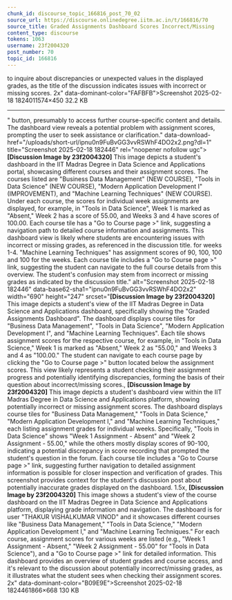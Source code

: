 ```yaml
---
chunk_id: discourse_topic_166816_post_70_02
source_url: https://discourse.onlinedegree.iitm.ac.in/t/166816/70
source_title: Graded Assignments Dashboard Scores Incorrect/Missing
content_type: discourse
tokens: 1063
username: 23f2004320
post_number: 70
topic_id: 166816
---
```


 to inquire about discrepancies or unexpected values in the displayed grades, as the title of the discussion indicates issues with incorrect or missing scores. 2x" data-dominant-color="FAFBFB">Screenshot 2025-02-18 1824011574×450 32.2 KB

---

" button, presumably to access further course-specific content and details. The dashboard view reveals a potential problem with assignment scores, prompting the user to seek assistance or clarification." data-download-href="/uploads/short-url/ipnu0n9FuBvGG3vvRSWhF4DO2x2.png?dl=1" title="Screenshot 2025-02-18 182446" rel="noopener nofollow ugc">**[Discussion Image by 23f2004320]** This image depicts a student's dashboard in the IIT Madras Degree in Data Science and Applications portal, showcasing different courses and their assignment scores. The courses listed are "Business Data Management" (NEW COURSE), "Tools in Data Science" (NEW COURSE), "Modern Application Development I" (IMPROVEMENT), and "Machine Learning Techniques" (NEW COURSE). Under each course, the scores for individual week assignments are displayed, for example, in "Tools in Data Science", Week 1 is marked as "Absent," Week 2 has a score of 55.00, and Weeks 3 and 4 have scores of 100.00. Each course tile has a "Go to Course page >" link, suggesting a navigation path to detailed course information and assignments. This dashboard view is likely where students are encountering issues with incorrect or missing grades, as referenced in the discussion title. for weeks 1-4. "Machine Learning Techniques" has assignment scores of 90, 100, 100 and 100 for the weeks. Each course tile includes a "Go to Course page >" link, suggesting the student can navigate to the full course details from this overview. The student's confusion may stem from incorrect or missing grades as indicated by the discussion title." alt="Screenshot 2025-02-18 182446" data-base62-sha1="ipnu0n9FuBvGG3vvRSWhF4DO2x2" width="690" height="247" srcset="**[Discussion Image by 23f2004320]** This image depicts a student's view of the IIT Madras Degree in Data Science and Applications dashboard, specifically showing the "Graded Assignments Dashboard". The dashboard displays course tiles for "Business Data Management", "Tools in Data Science", "Modern Application Development I", and "Machine Learning Techniques". Each tile shows assignment scores for the respective course, for example, in "Tools in Data Science," Week 1 is marked as "Absent," Week 2 as "55.00," and Weeks 3 and 4 as "100.00." The student can navigate to each course page by clicking the "Go to Course page >" button located below the assignment scores. This view likely represents a student checking their assignment progress and potentially identifying discrepancies, forming the basis of their question about incorrect/missing scores., **[Discussion Image by 23f2004320]** This image depicts a student's dashboard view within the IIT Madras Degree in Data Science and Applications platform, showing potentially incorrect or missing assignment scores. The dashboard displays course tiles for "Business Data Management," "Tools in Data Science," "Modern Application Development I," and "Machine Learning Techniques," each listing assignment grades for individual weeks. Specifically, "Tools in Data Science" shows "Week 1 Assignment - Absent" and "Week 2 Assignment - 55.00," while the others mostly display scores of 90-100, indicating a potential discrepancy in score recording that prompted the student's question in the forum. Each course tile includes a "Go to Course page >" link, suggesting further navigation to detailed assignment information is possible for closer inspection and verification of grades. This screenshot provides context for the student's discussion post about potentially inaccurate grades displayed on the dashboard. 1.5x, **[Discussion Image by 23f2004320]** This image shows a student's view of the course dashboard on the IIT Madras Degree in Data Science and Applications platform, displaying grade information and navigation. The dashboard is for user "THAKUR VISHALKUMAR VINOD" and it showcases different courses like "Business Data Management," "Tools in Data Science," "Modern Application Development I," and "Machine Learning Techniques." For each course, assignment scores for various weeks are listed (e.g., "Week 1 Assignment - Absent," "Week 2 Assignment - 55.00" for "Tools in Data Science"), and a "Go to Course page >" link for detailed information. This dashboard provides an overview of student grades and course access, and it's relevant to the discussion about potentially incorrect/missing grades, as it illustrates what the student sees when checking their assignment scores. 2x" data-dominant-color="B09E9E">Screenshot 2025-02-18 1824461866×668 130 KB
